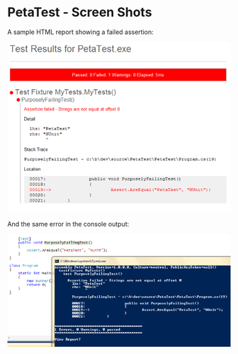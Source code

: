 # PetaTest - Screen Shots

A sample HTML report showing a failed assertion:

![PetaTest_HtmlReport.png](<HtmlReport.png>)

And the same error in the console output:

![PetaTest_ConsoleReport.png](<ConsoleReport.png>)


